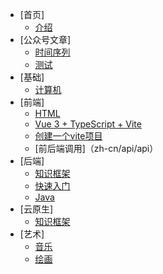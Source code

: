 <!-- docs/_sidebar.md -->

* [首页]
  * [介绍](zh-cn/)
* [公众号文章]
  * [时间序列](zh-cn/wechat/wechat)
  * [测试](zh-cn/wechat/test)
* [基础]
  * [计算机](zh-cn/basic)
* [前端]
  * [HTML](zh-cn/frontend/html)
  * [Vue 3 + TypeScript + Vite](zh-cn/frontend/vite1)
  * [创建一个vite项目](zh-cn/vite2)
  * [前后端调用]（zh-cn/api/api）
* [后端]
  * [知识框架](zh-cn/backend)
  * [快速入门](zh-cn/guide)
  * [Java](zh-cn/java/java.md)
* [云原生]
  * [知识框架](zh-cn/cloudnative)
* [艺术]
  * [音乐](zh-cn/music)
  * [绘画](zh-cn/painting)

